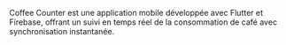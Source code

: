 Coffee Counter est une application mobile développée avec Flutter et Firebase, offrant un suivi en temps réel de la consommation de café avec synchronisation instantanée.
